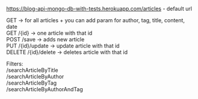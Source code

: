 https://blog-api-mongo-db-with-tests.herokuapp.com/articles - default url



GET                 -> for all articles             + you can add param for author, tag, title, content, date\
GET /{id}           -> one article with that id\
POST /save          -> adds new article\
PUT /{id}/update    -> update article with that id\
DELETE /{id}/delete -> deletes article with that id

Filters:\
/searchArticleByTitle\
/searchArticleByAuthor\
/searchArticleByTag\
/searchArticleByAuthorAndTag
